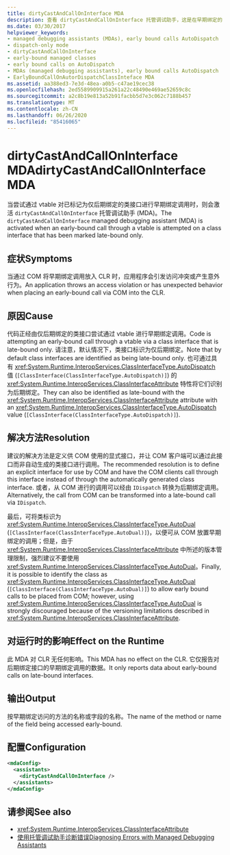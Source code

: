 ```yaml
---
title: dirtyCastAndCallOnInterface MDA
description: 查看 dirtyCastAndCallOnInterface 托管调试助手，这是在早期绑定的 vtable 调用在仅限后期绑定的类接口上完成时调用的。
ms.date: 03/30/2017
helpviewer_keywords:
- managed debugging assistants (MDAs), early bound calls AutoDispatch
- dispatch-only mode
- dirtyCastAndCallOnInterface
- early-bound managed classes
- early bound calls on AutoDispatch
- MDAs (managed debugging assistants), early bound calls AutoDispatch
- EarlyBoundCallOnAutorDispatchClassInteface MDA
ms.assetid: aa388ed3-7e3d-48ea-a0b5-c47ae19cec38
ms.openlocfilehash: 2ed5589909915a261a22c48490e469ae52659c8c
ms.sourcegitcommit: a2c8b19e813a52b91facbb5d7e3c062c7188b457
ms.translationtype: MT
ms.contentlocale: zh-CN
ms.lasthandoff: 06/26/2020
ms.locfileid: "85416065"
---
```

# <a name="dirtycastandcalloninterface-mda"></a><span data-ttu-id="6fff2-103">dirtyCastAndCallOnInterface MDA</span><span class="sxs-lookup"><span data-stu-id="6fff2-103">dirtyCastAndCallOnInterface MDA</span></span>
<span data-ttu-id="6fff2-104">当尝试通过 vtable 对已标记为仅后期绑定的类接口进行早期绑定调用时，则会激活 `dirtyCastAndCallOnInterface` 托管调试助手 (MDA)。</span><span class="sxs-lookup"><span data-stu-id="6fff2-104">The `dirtyCastAndCallOnInterface` managed debugging assistant (MDA) is activated when an early-bound call through a vtable is attempted on a class interface that has been marked late-bound only.</span></span>  
  
## <a name="symptoms"></a><span data-ttu-id="6fff2-105">症状</span><span class="sxs-lookup"><span data-stu-id="6fff2-105">Symptoms</span></span>  
 <span data-ttu-id="6fff2-106">当通过 COM 将早期绑定调用放入 CLR 时，应用程序会引发访问冲突或产生意外行为。</span><span class="sxs-lookup"><span data-stu-id="6fff2-106">An application throws an access violation or has unexpected behavior when placing an early-bound call via COM into the CLR.</span></span>  
  
## <a name="cause"></a><span data-ttu-id="6fff2-107">原因</span><span class="sxs-lookup"><span data-stu-id="6fff2-107">Cause</span></span>  
 <span data-ttu-id="6fff2-108">代码正经由仅后期绑定的类接口尝试通过 vtable 进行早期绑定调用。</span><span class="sxs-lookup"><span data-stu-id="6fff2-108">Code is attempting an early-bound call through a vtable via a class interface that is late-bound only.</span></span> <span data-ttu-id="6fff2-109">请注意，默认情况下，类接口标识为仅后期绑定。</span><span class="sxs-lookup"><span data-stu-id="6fff2-109">Note that by default class interfaces are identified as being late-bound only.</span></span> <span data-ttu-id="6fff2-110">也可通过具有 <xref:System.Runtime.InteropServices.ClassInterfaceType.AutoDispatch> 值 (`[ClassInterface(ClassInterfaceType.AutoDispatch)]`) 的 <xref:System.Runtime.InteropServices.ClassInterfaceAttribute> 特性将它们识别为后期绑定。</span><span class="sxs-lookup"><span data-stu-id="6fff2-110">They can also be identified as late-bound with the <xref:System.Runtime.InteropServices.ClassInterfaceAttribute> attribute with an <xref:System.Runtime.InteropServices.ClassInterfaceType.AutoDispatch> value (`[ClassInterface(ClassInterfaceType.AutoDispatch)]`).</span></span>  
  
## <a name="resolution"></a><span data-ttu-id="6fff2-111">解决方法</span><span class="sxs-lookup"><span data-stu-id="6fff2-111">Resolution</span></span>  
 <span data-ttu-id="6fff2-112">建议的解决方法是定义供 COM 使用的显式接口，并让 COM 客户端可以通过此接口而非自动生成的类接口进行调用。</span><span class="sxs-lookup"><span data-stu-id="6fff2-112">The recommended resolution is to define an explicit interface for use by COM and have the COM clients call through this interface instead of through the automatically generated class interface.</span></span> <span data-ttu-id="6fff2-113">或者，从 COM 进行的调用可以经由 `IDispatch` 转换为后期绑定调用。</span><span class="sxs-lookup"><span data-stu-id="6fff2-113">Alternatively, the call from COM can be transformed into a late-bound call via `IDispatch`.</span></span>  
  
 <span data-ttu-id="6fff2-114">最后，可将类标识为 <xref:System.Runtime.InteropServices.ClassInterfaceType.AutoDual> (`[ClassInterface(ClassInterfaceType.AutoDual)]`)，以便可从 COM 放置早期绑定的调用；但是，由于 <xref:System.Runtime.InteropServices.ClassInterfaceAttribute> 中所述的版本管理限制，强烈建议不要使用 <xref:System.Runtime.InteropServices.ClassInterfaceType.AutoDual>。</span><span class="sxs-lookup"><span data-stu-id="6fff2-114">Finally, it is possible to identify the class as <xref:System.Runtime.InteropServices.ClassInterfaceType.AutoDual> (`[ClassInterface(ClassInterfaceType.AutoDual)]`) to allow early bound calls to be placed from COM; however, using <xref:System.Runtime.InteropServices.ClassInterfaceType.AutoDual> is strongly discouraged because of the versioning limitations described in <xref:System.Runtime.InteropServices.ClassInterfaceAttribute>.</span></span>  
  
## <a name="effect-on-the-runtime"></a><span data-ttu-id="6fff2-115">对运行时的影响</span><span class="sxs-lookup"><span data-stu-id="6fff2-115">Effect on the Runtime</span></span>  
 <span data-ttu-id="6fff2-116">此 MDA 对 CLR 无任何影响。</span><span class="sxs-lookup"><span data-stu-id="6fff2-116">This MDA has no effect on the CLR.</span></span> <span data-ttu-id="6fff2-117">它仅报告对后期绑定接口的早期绑定调用的数据。</span><span class="sxs-lookup"><span data-stu-id="6fff2-117">It only reports data about early-bound calls on late-bound interfaces.</span></span>  
  
## <a name="output"></a><span data-ttu-id="6fff2-118">输出</span><span class="sxs-lookup"><span data-stu-id="6fff2-118">Output</span></span>  
 <span data-ttu-id="6fff2-119">按早期绑定访问的方法的名称或字段的名称。</span><span class="sxs-lookup"><span data-stu-id="6fff2-119">The name of the method or name of the field being accessed early-bound.</span></span>  
  
## <a name="configuration"></a><span data-ttu-id="6fff2-120">配置</span><span class="sxs-lookup"><span data-stu-id="6fff2-120">Configuration</span></span>  
  
```xml  
<mdaConfig>  
  <assistants>  
    <dirtyCastAndCallOnInterface />  
  </assistants>  
</mdaConfig>  
```  
  
## <a name="see-also"></a><span data-ttu-id="6fff2-121">请参阅</span><span class="sxs-lookup"><span data-stu-id="6fff2-121">See also</span></span>

- <xref:System.Runtime.InteropServices.ClassInterfaceAttribute>
- [<span data-ttu-id="6fff2-122">使用托管调试助手诊断错误</span><span class="sxs-lookup"><span data-stu-id="6fff2-122">Diagnosing Errors with Managed Debugging Assistants</span></span>](diagnosing-errors-with-managed-debugging-assistants.md)
